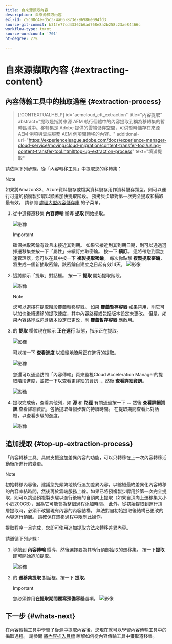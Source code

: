 ```yaml
---
title: 自來源擷取內容
description: 自來源擷取內容
exl-id: c5c08c4e-d5c3-4a66-873e-96986e094fd3
source-git-commit: b31fe77cd43362b6ad768e8a2b258c23ae84466c
workflow-type: tm+mt
source-wordcount: '701'
ht-degree: 27%

---
```


# 自來源擷取內容 {#extracting-content}

## 內容傳輸工具中的抽取過程 {#extraction-process}

>[!CONTEXTUALHELP]
>id="aemcloud_ctt_extraction"
>title="內容提取"
>abstract="提取是指將來源 AEM 執行個體中的內容提取到稱為移轉集的暫時區域中。移轉集是 Adobe 提供的雲端儲存空間，可供暫時儲存在來源 AEM 例項與雲端服務 AEM 例項間轉移的內容。"
>additional-url="https://experienceleague.adobe.com/docs/experience-manager-cloud-service/moving/cloud-migration/content-transfer-tool/using-content-transfer-tool.html#top-up-extraction-process" text="填滿提取"


請依照下列步驟，從「內容轉移工具」中提取您的移轉集：

>[!NOTE]
>如果將AmazonS3、Azure資料儲存或檔案資料儲存用作資料儲存類型，則可以運行可選的預複製步驟以顯著加快提取階段。 預拷貝步驟對第一次完全提取和攝取最有效。 請參閱 [處理大型內容儲存庫](/help/journey-migration/content-transfer-tool/using-content-transfer-tool/handling-large-content-repositories.md) 的子菜單。

1. 從中選擇遷移集 **內容傳輸** 嚮導 **提取** 開始提取。

   ![影像](/help/journey-migration/content-transfer-tool/assets-ctt/cttcam12.png)

   >[!IMPORTANT]
   >
   >確保抽取密鑰有效且未接近其到期。 如果它接近到其到期日期，則可以通過選擇遷移集並按一下「屬性」來續訂抽取密鑰。 按一下 **續訂**。 這將帶您到雲加速管理器，您可以在其中按一下 **複製提取密鑰**。 每次你點擊 **複製提取密鑰**，將生成一個新抽取密鑰，該密鑰自建立之日起有效14天。
   >![影像](/help/journey-migration/content-transfer-tool/assets-ctt/cttcam13.png)

1. 這將顯示「提取」對話框。 按一下 **提取** 開始提取階段。

   ![影像](/help/journey-migration/content-transfer-tool/assets-ctt/cttcam14.png)

   >[!NOTE]
   >您可以選擇在提取階段覆蓋轉移容器。 如果 **覆蓋暫存容器** 如果禁用，則它可以加快後續遷移的提取速度，其中內容路徑或包括版本設定未更改。 但是，如果內容路徑或包含版本設定已更改，則 **覆蓋暫存容器** 應啟用。

1. 的 **提取** 欄位現在顯示 **正在運行** 狀態，指示正在提取。

   ![影像](/help/journey-migration/content-transfer-tool/assets-ctt/cttcam15.png)

   可以按一下 **查看進度** 以細緻地瞭解正在進行的提取。

   ![影像](/help/journey-migration/content-transfer-tool/assets-ctt/cttcam16.png)

   您還可以通過訪問「內容傳輸」頁來監視Cloud Acceleration Manager的提取階段進度，並按一下以查看更詳細的資訊 **...** 然後 **查看詳細資訊**。

   ![影像](/help/journey-migration/content-transfer-tool/assets-ctt/cttcam17.png)

1. 提取完成後，查看其他列，如 **源** 和 **路徑** 有關通過按一下 **...** 然後 **查看詳細資訊** 查看詳細資訊，包括提取每個步驟的持續時間。 在提取期間查看此對話框，以查看步驟的進度。

   ![影像](/help/journey-migration/content-transfer-tool/assets-ctt/cttcam18b.png)


## 追加提取 {#top-up-extraction-process}

「內容轉移工具」具備支援追加差異內容的功能，可以只轉移在上一次內容轉移活動後所進行的變更。

>[!NOTE]
>初始轉移內容後，建議您先頻繁地執行追加差異內容，以縮短最終差異化內容轉移的內容凍結時間，然後再於雲端服務上線。如果已將預複製步驟用於第一次完全提取，則可以跳過預複製步驟以進行後續的自頂向上提取（如果自頂向上遷移集大小小於200GB），因為它可能會為整個過程添加時間。
>此外，從初始提取到運行頂層提取時，必須不改變現有內容的內容結構。 無法對自初始提取後結構已更改的內容運行頂層。 請確保在遷移過程中限制此操作。

提取程序一旦完成，您即可使用追加提取方法來轉移差異內容。

請遵循下列步驟：

1. 導航到 **內容傳輸** 嚮導，然後選擇要為其執行頂部抽取的遷移集。 按一下&#x200B;**提取**&#x200B;即可開始追加提取。

   ![影像](/help/journey-migration/content-transfer-tool/assets-ctt/cttcam19.png)

1. 的 **遷移集提取** 對話框。按一下 **提取**。

   >[!IMPORTANT]
   >您必須停用&#x200B;**在提取期間覆寫預備容器**選項。
   >![影像](/help/journey-migration/content-transfer-tool/assets-ctt/cttcam20.png)


## 下一步 {#whats-next}

在內容傳輸工具中學習了從源中提取內容後，您現在就可以學習內容傳輸工具中的攝取過程。 請參閱 [將內容插入目標](/help/journey-migration/content-transfer-tool/using-content-transfer-tool/ingesting-content.md) 瞭解如何從內容傳輸工具中獲取遷移集。
